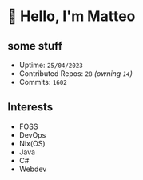 # 👋 Hello, I'm Matteo

## some stuff

- Uptime: `25/04/2023`
- Contributed Repos: `28` *(owning `14`)*
- Commits: `1602`

## Interests

- FOSS
- DevOps
- Nix(OS)
- Java
- C#
- Webdev
